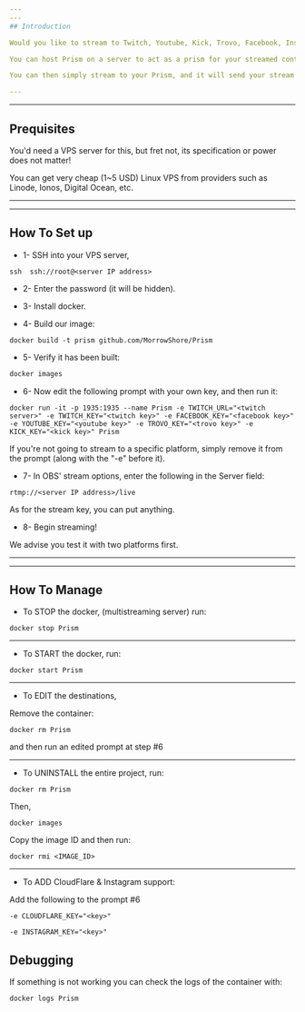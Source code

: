 ```yaml
---
---
## Introduction

Would you like to stream to Twitch, Youtube, Kick, Trovo, Facebook, Instagram, and etc at once, but don't have the upload capacity to do it from your own computer?

You can host Prism on a server to act as a prism for your streamed content!

You can then simply stream to your Prism, and it will send your stream to all the platforms you'd like.

---
```

---
## Prequisites

You'd need a VPS server for this, but fret not, its specification or power does not matter!

You can get very cheap (1~5 USD) Linux VPS from providers such as Linode, Ionos, Digital Ocean, etc.

---
---
## How To Set up

* 1- SSH into your VPS server,
```
ssh  ssh://root@<server IP address>
```

* 2- Enter the password (it will be hidden).


* 3- Install docker.


* 4- Build our image:
```
docker build -t prism github.com/MorrowShore/Prism
```

* 5- Verify it has been built:
```bash
docker images
```

* 6- Now edit the following prompt with your own key, and then run it:

```
docker run -it -p 1935:1935 --name Prism -e TWITCH_URL="<twitch server>" -e TWITCH_KEY="<twitch key>" -e FACEBOOK_KEY="<facebook key>" -e YOUTUBE_KEY="<youtube key>" -e TROVO_KEY="<trovo key>" -e KICK_KEY="<kick key>" Prism
```

If you're not going to stream to a specific platform, 
simply remove it from the prompt (along with the "-e" before it).

* 7- In OBS' stream options, enter the following in the Server field:
```
rtmp://<server IP address>/live
```

As for the stream key, you can put anything.

* 8- Begin streaming!

We advise you test it with two platforms first.

---
---
## How To Manage

* To STOP the docker, (multistreaming server) run:

```
docker stop Prism
```

---

* To START the docker, run:

```
docker start Prism
```

---

* To EDIT the destinations,

Remove the container:

```
docker rm Prism
```

and then run an edited prompt at step #6

---

* To UNINSTALL the entire project, run:

```
docker rm Prism
```
Then,

```
docker images
```
Copy the image ID and then run:

```
docker rmi <IMAGE_ID>
```

---

* To ADD CloudFlare & Instagram support: 

Add the following to the prompt #6
```
-e CLOUDFLARE_KEY="<key>"
```
```
-e INSTAGRAM_KEY="<key>"
```

## Debugging

If something is not working you can check the logs of the container with:

```bash
docker logs Prism
```
